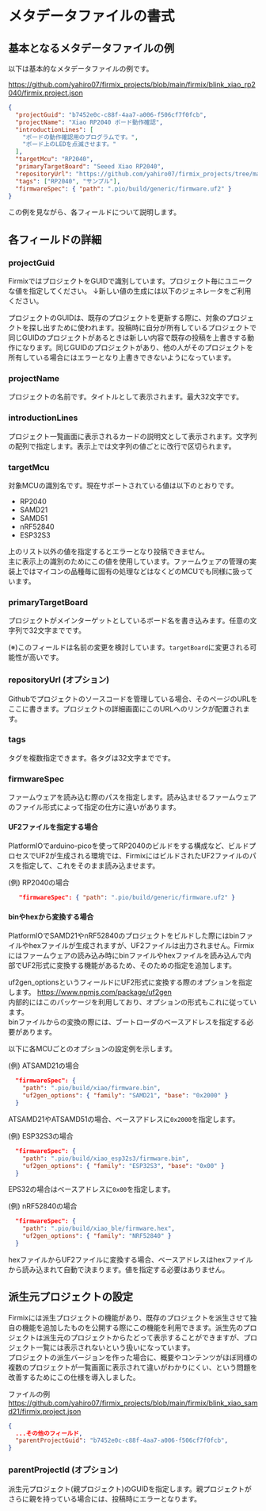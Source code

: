 <script setup>
import GuidGeneratorComponent from '../components/GuidGenerator.vue'
</script>


# メタデータファイルの書式


## 基本となるメタデータファイルの例

以下は基本的なメタデータファイルの例です。

https://github.com/yahiro07/firmix_projects/blob/main/firmix/blink_xiao_rp2040/firmix.project.json

```json
{
  "projectGuid": "b7452e0c-c88f-4aa7-a006-f506cf7f0fcb",
  "projectName": "Xiao RP2040 ボード動作確認",
  "introductionLines": [
    "ボードの動作確認用のプログラムです。",
    "ボード上のLEDを点滅させます。"
  ],
  "targetMcu": "RP2040",
  "primaryTargetBoard": "Seeed Xiao RP2040",
  "repositoryUrl": "https://github.com/yahiro07/firmix_projects/tree/main/firmix/blink_xiao_rp2040",
  "tags": ["RP2040", "サンプル"],
  "firmwareSpec": { "path": ".pio/build/generic/firmware.uf2" }
}

```

この例を見ながら、各フィールドについて説明します。

## 各フィールドの詳細

### projectGuid

FirmixではプロジェクトをGUIDで識別しています。プロジェクト毎にユニークな値を指定してください。
↓新しい値の生成には以下のジェネレータをご利用ください。

<GuidGeneratorComponent />

プロジェクトのGUIDは、既存のプロジェクトを更新する際に、対象のプロジェクトを探し出すために使われます。投稿時に自分が所有しているプロジェクトで同じGUIDのプロジェクトがあるときは新しい内容で既存の投稿を上書きする動作になります。同じGUIDのプロジェクトがあり、他の人がそのプロジェクトを所有している場合にはエラーとなり上書きできないようになっています。

### projectName

プロジェクトの名前です。タイトルとして表示されます。最大32文字です。

### introductionLines

プロジェクト一覧画面に表示されるカードの説明文として表示されます。文字列の配列で指定します。表示上では文字列の値ごとに改行で区切られます。

### targetMcu

対象MCUの識別名です。現在サポートされている値は以下のとおりです。

- RP2040
- SAMD21
- SAMD51
- nRF52840
- ESP32S3

上のリスト以外の値を指定するとエラーとなり投稿できません。  
主に表示上の識別のためにこの値を使用しています。ファームウェアの管理の実装上ではマイコンの品種毎に固有の処理などはなくどのMCUでも同様に扱っています。

### primaryTargetBoard

プロジェクトがメインターゲットとしているボード名を書き込みます。任意の文字列で32文字までです。

(※)このフィールドは名前の変更を検討しています。`targetBoard`に変更される可能性が高いです。

### repositoryUrl (オプション)

Githubでプロジェクトのソースコードを管理している場合、そのページのURLをここに書きます。プロジェクトの詳細画面にこのURLへのリンクが配置されます。

### tags

タグを複数指定できます。各タグは32文字までです。

### firmwareSpec

ファームウェアを読み込む際のパスを指定します。読み込ませるファームウェアのファイル形式によって指定の仕方に違いがあります。

#### UF2ファイルを指定する場合

PlatformIOでarduino-picoを使ってRP2040のビルドをする構成など、ビルドプロセスでUF2が生成される環境では、FirmixにはビルドされたUF2ファイルのパスを指定して、これをそのまま読み込ませます。

(例) RP2040の場合
```json
   "firmwareSpec": { "path": ".pio/build/generic/firmware.uf2" }
```

#### binやhexから変換する場合

PlatformIOでSAMD21やnRF52840のプロジェクトをビルドした際にはbinファイルやhexファイルが生成されますが、UF2ファイルは出力されません。Firmixにはファームウェアの読み込み時にbinファイルやhexファイルを読み込んで内部でUF2形式に変換する機能があるため、そのための指定を追加します。

uf2gen_optionsというフィールドにUF2形式に変換する際のオプションを指定します。
https://www.npmjs.com/package/uf2gen  
内部的にはこのパッケージを利用しており、オプションの形式もこれに従っています。  
binファイルからの変換の際には、ブートローダのベースアドレスを指定する必要があります。

以下に各MCUごとのオプションの設定例を示します。

(例) ATSAMD21の場合
```json
  "firmwareSpec": {
    "path": ".pio/build/xiao/firmware.bin",
    "uf2gen_options": { "family": "SAMD21", "base": "0x2000" }
  }
```

ATSAMD21やATSAMD51の場合、ベースアドレスに`0x2000`を指定します。


(例) ESP32S3の場合
```json
  "firmwareSpec": {
    "path": ".pio/build/xiao_esp32s3/firmware.bin",
    "uf2gen_options": { "family": "ESP32S3", "base": "0x00" }
  }
```
EPS32の場合はベースアドレスに`0x00`を指定します。

(例) nRF52840の場合
```json
  "firmwareSpec": {
    "path": ".pio/build/xiao_ble/firmware.hex",
    "uf2gen_options": { "family": "NRF52840" }
  }
```

hexファイルからUF2ファイルに変換する場合、ベースアドレスはhexファイルから読み込まれて自動で決まります。値を指定する必要はありません。


## 派生元プロジェクトの設定

Firmixには派生プロジェクトの機能があり、既存のプロジェクトを派生させて独自の機能を追加したものを公開する際にこの機能を利用できます。派生先のプロジェクトは派生元のプロジェクトからたどって表示することができますが、プロジェクト一覧には表示されないという扱いになっています。  
プロジェクトの派生バージョンを作った場合に、概要やコンテンツがほぼ同様の複数のプロジェクトが一覧画面に表示されて違いがわかりにくい、という問題を改善するためにこの仕様を導入しました。

ファイルの例
https://github.com/yahiro07/firmix_projects/blob/main/firmix/blink_xiao_samd21/firmix.project.json

```json
{
  ...その他のフィールド,
  "parentProjectGuid": "b7452e0c-c88f-4aa7-a006-f506cf7f0fcb",
}
```

### parentProjectId (オプション)

派生元プロジェクト(親プロジェクト)のGUIDを指定します。親プロジェクトがさらに親を持っている場合には、投稿時にエラーとなります。

